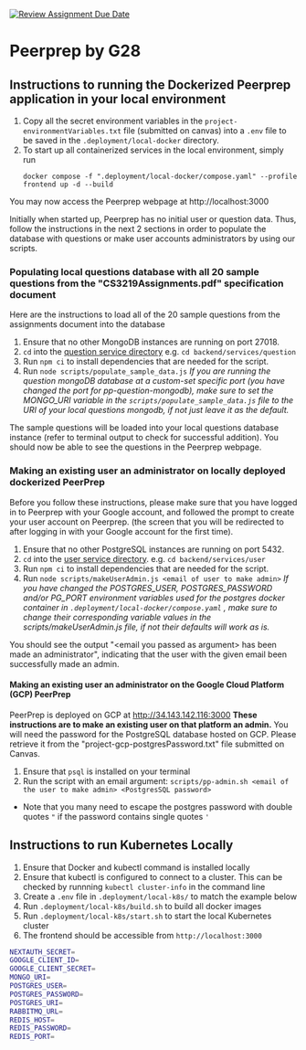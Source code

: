 [![Review Assignment Due Date](https://classroom.github.com/assets/deadline-readme-button-24ddc0f5d75046c5622901739e7c5dd533143b0c8e959d652212380cedb1ea36.svg)](https://classroom.github.com/a/6BOvYMwN)

# Peerprep by G28

## Instructions to running the Dockerized Peerprep application in your local environment

1. Copy all the secret environment variables in the `project-environmentVariables.txt` file (submitted on canvas) into a `.env` file to be saved in the `.deployment/local-docker` directory.
2. To start up all containerized services in the local environment, simply run
   ```
   docker compose -f ".deployment/local-docker/compose.yaml" --profile frontend up -d --build
   ```

You may now access the Peerprep webpage at http://localhost:3000

Initially when started up, Peerprep has no initial user or question data. Thus, follow the instructions in the next 2 sections in order to populate the database with questions or make user accounts administrators by using our scripts.

### Populating local questions database with all 20 sample questions from the "CS3219Assignments.pdf" specification document

Here are the instructions to load all of the 20 sample questions from the assignments document into the database

1. Ensure that no other MongoDB instances are running on port 27018.
2. `cd` into the [question service directory](backend/services/question) e.g. `cd backend/services/question`
3. Run `npm ci` to install dependencies that are needed for the script.
4. Run `node scripts/populate_sample_data.js`
   _If you are running the question mongoDB database at a custom-set specific port (you have changed the port for pp-question-mongodb), make sure to set the MONGO_URI variable in the `scripts/populate_sample_data.js` file to the URI of your local questions mongodb, if not just leave it as the default._

The sample questions will be loaded into your local questions database instance (refer to terminal output to check for successful addition). You should now be able to see the questions in the Peerprep webpage.

### Making an existing user an administrator on locally deployed dockerized PeerPrep

Before you follow these instructions, please make sure that you have logged in to Peerprep with your Google account, and followed the prompt to create your user account on Peerprep. (the screen that you will be redirected to after logging in with your Google account for the first time).

1. Ensure that no other PostgreSQL instances are running on port 5432.
2. `cd` into the [user service directory](backend/services/user). e.g. `cd backend/services/user`
3. Run `npm ci` to install dependencies that are needed for the script.
4. Run `node scripts/makeUserAdmin.js <email of user to make admin>`
   _If you have changed the POSTGRES_USER, POSTGRES_PASSWORD and/or PG_PORT environment variables used for the postgres docker container in `.deployment/local-docker/compose.yaml` , make sure to change their corresponding variable values in the scripts/makeUserAdmin.js file, if not their defaults will work as is._

You should see the output "\<email you passed as argument\> has been made an administrator", indicating that the user with the given email been successfully made an admin.

#### Making an existing user an administrator on the Google Cloud Platform (GCP) PeerPrep

PeerPrep is deployed on GCP at http://34.143.142.116:3000
**These instructions are to make an existing user on that platform an admin.**
You will need the password for the PostgreSQL database hosted on GCP. Please retrieve it from the "project-gcp-postgresPassword.txt" file submitted on Canvas.

1. Ensure that `psql` is installed on your terminal
2. Run the script with an email argument: `scripts/pp-admin.sh <email of the user to make admin> <PostgresSQL password>`

- Note that you many need to escape the postgres password with double quotes `"` if the password contains single quotes `'`

## Instructions to run Kubernetes Locally

1. Ensure that Docker and kubectl command is installed locally
2. Ensure that kubectl is configured to connect to a cluster. This can be checked by runnning `kubectl cluster-info` in the command line
3. Create a `.env` file in `.deployment/local-k8s/` to match the example below
4. Run `.deployment/local-k8s/build.sh` to build all docker images
5. Run `.deployment/local-k8s/start.sh` to start the local Kubernetes cluster
6. The frontend should be accessible from `http://localhost:3000`

```bash
NEXTAUTH_SECRET=
GOOGLE_CLIENT_ID=
GOOGLE_CLIENT_SECRET=
MONGO_URI=
POSTGRES_USER=
POSTGRES_PASSWORD=
POSTGRES_URI=
RABBITMQ_URL=
REDIS_HOST=
REDIS_PASSWORD=
REDIS_PORT=

```
